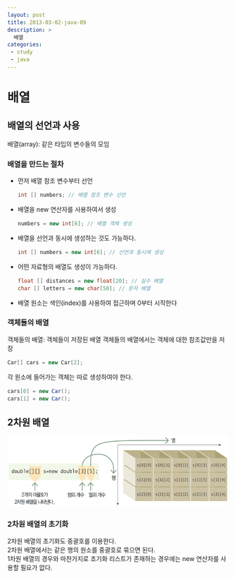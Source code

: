 ```yaml
---
layout: post
title: 2013-03-02-java-09
description: >
  배열
categories:
 - study
 - java
---
```


# 배열

## 배열의 선언과 사용
배열(array): 같은 타입의 변수들의 모임

### 배열을 만드는 절차
+ 먼저 배열 참조 변수부터 선언
  ~~~java
  int [] numbers; // 배열 참조 변수 선언
  ~~~
+ 배열을 new 연산자를 사용하여서 생성
  ~~~java
  numbers = new int[6]; // 배열 객체 생성
  ~~~
+ 배열을 선언과 동시에 생성하는 것도 가능하다. 
  ~~~java
  int [] numbers = new int[6]; // 선언과 동시에 생성
  ~~~
+ 어떤 자료형의 배열도 생성이 가능하다.
  ~~~java
  float [] distances = new float[20]; // 실수 배열
  char [] letters = new char[50]; // 문자 배열
  ~~~
+ 배열 원소는 색인(index)를 사용하여 접근하며 0부터 시작한다

### 객체들의 배열
객체들의 배열: 객체들이 저장된 배열
객체들의 배열에서는 객체에 대한 참조값만을 저장
~~~java
Car[] cars = new Car[2];
~~~
각 원소에 들어가는 객체는 따로 생성하여야 한다. 
~~~java
cars[0] = new Car();
cars[1] = new Car();
~~~


## 2차원 배열
![2차원 배열](/assets/img/blog/java21.png)<br>

### 2차원 배열의 초기화

2차원 배열의 초기화도 중괄호를 이용한다. <br>
2차원 배열에서는 같은 행의 원소를 중괄호로 묶으면 된다. <br>
1차원 배열의 경우와 마찬가지로 초기화 리스트가 존재하는 경우에는 new 연산자를 사용할 필요가 없다. <br>
